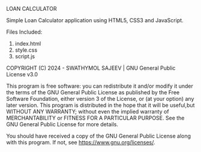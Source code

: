 LOAN CALCULATOR

Simple Loan Calculator application using HTML5, CSS3 and JavaScript.

Files Included:

1. index.html
2. style.css
3. script.js

COPYRIGHT (C) 2024 - SWATHYMOL SAJEEV | GNU General Public License v3.0

This program is free software: you can redistribute it and/or modify it under the terms of the GNU General Public License as published by the Free Software Foundation, 
either version 3 of the License, or (at your option) any later version. This program is distributed in the hope that it will be useful,but WITHOUT ANY WARRANTY; 
without even the implied warranty of MERCHANTABILITY or FITNESS FOR A PARTICULAR PURPOSE.  See the GNU General Public License for more details.

You should have received a copy of the GNU General Public License along with this program.  If not, see <https://www.gnu.org/licenses/>.
